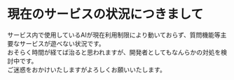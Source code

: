 # 現在のサービスの状況につきまして

サービス内で使用しているAIが現在利用制限により動いておらず、質問機能等主要なサービスが遊べない状況です。  
おそらく時間が経てば治ると思われますが、開発者としてもなんらかの対処を検討中です。  
ご迷惑をおかけいたしますがよろしくお願いいたします。  